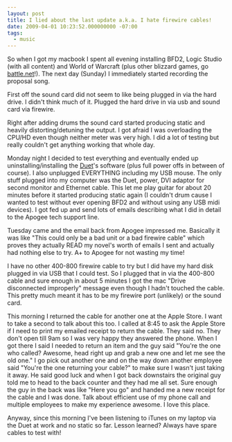 ```yaml
---
layout: post
title: I lied about the last update a.k.a. I hate firewire cables!
date: 2009-04-01 10:23:52.000000000 -07:00
tags:
  - music
---
```

So when I got my macbook I spent all evening installing BFD2, Logic Studio (with all content) and World of Warcraft (plus other blizzard games, go <a href="http://battle.net">battle.net</a>!). The next day (Sunday) I immediately started recording the proposal song. 

First off the sound card did not seem to like being plugged in via the hard drive. I didn't think much of it. Plugged the hard drive in via usb and sound card via firewire.

Right after adding drums the sound card started producing static and heavily distorting/detuning the output. I got afraid I was overloading the CPU/HD even though neither meter was very high. I did a lot of testing but really couldn't get anything working that whole day.

Monday night I decided to test everything and eventually ended up uninstalling/installing the <a href="http://www.apogeedigital.com/products/duet.php">Duet</a>'s software (plus full power offs in between of course). I also unplugged EVERYTHING including my USB mouse. The only stuff plugged into my computer was the Duet, power, DVI adaptor for second monitor and Ethernet cable. This let me play guitar for about 20 minutes before it started producing static again (I couldn't drum cause I wanted to test without ever opening BFD2 and without using any USB midi devices). I got fed up and send lots of emails describing what I did in detail to the Apogee tech support line.

Tuesday came and the email back from Apogee impressed me. Basically it was like "This could only be a bad unit or a bad firewire cable" which proves they actually READ my novel's worth of emails I sent and actually had nothing else to try. A+ to Apogee for not wasting my time!

I have no other 400-800 firewire cable to try but I did have my hard disk plugged in via USB that I could test. So I plugged that in via the 400-800 cable and sure enough in about 5 minutes I got the mac "Drive disconnected improperly" message even though I hadn't touched the cable. This pretty much meant it has to be my firewire port (unlikely) or the sound card.

This morning I returned the cable for another one at the Apple Store. I want to take a second to talk about this too. I called at 8:45 to ask the Apple Store if I need to print my emailed receipt to return the cable. They said no. They don't open till 9am so I was very happy they answered the phone. When I got there I said I needed to return an item and the guy said "You're the one who called? Awesome, head right up and grab a new one and let me see the old one." I go pick out another one and on the way down another employee said "You're the one returning your cable?" to make sure I wasn't just taking it away. He said good luck and when I got back downstairs the original guy told me to head to the back counter and they had me all set. Sure enough the guy in the back was like "Here you go" and handed me a new receipt for the cable and I was done. Talk about efficient use of my phone call and multiple employees to make my experience awesome. I love this place.

Anyway, since this morning I've been listening to iTunes on my laptop via the Duet at work and no static so far. Lesson learned? Always have spare cables to test with!
